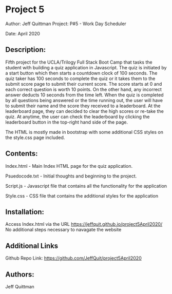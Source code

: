 # Project 5

Author: Jeff Quittman Project: P#5 - Work Day Scheduler

Date: April 2020

## Description:

Fifth project for the UCLA/Trilogy Full Stack Boot Camp that tasks the student with building a quiz application in Javascript. The quiz is initiated by a start button which then starts a countdown
clock of 100 seconds. The quiz taker has 100 seconds to complete the quiz or it takes them to the submit score page to submit their current score. The score starts at 0 and each correct question is
worth 10 points. On the other hand, any incorrect answer deducts 10 seconds from the time left. When the quiz is completed by all questions being answered or the time running out, the user will have
to submit their name and the score they received to a leaderboard. At the leaderboard page, they can decided to clear the high scores or re-take the quiz. At anytime, the user can check the
leaderboard by clicking the leaderboard button in the top-right hand side of the page.

The HTML is mostly made in bootstrap with some additional CSS styles on the style.css page included.

## Contents:

Index.html - Main Index HTML page for the quiz application.

Psuedocode.txt - Initial thoughts and beginning to the project.

Script.js - Javascript file that contains all the functionality for the application

Style.css - CSS file that contains the additional styles for the application

## Installation:

Access Index.html via the URL https://jeffquit.github.io/project5April2020/ No additional steps necessary to navagate the website

## Additional Links

Github Repo Link: https://github.com/JeffQuit/project5April2020

## Authors:

Jeff Quittman
